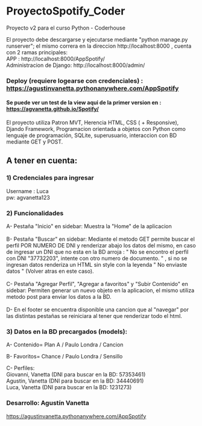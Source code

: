 # ProyectoSpotify_Coder
Proyecto v2 para el curso Python - Coderhouse

El proyecto debe descargarse y ejecutarse mediante "python manage.py runserver"; el mismo correra en la direccion http://localhost:8000 , cuenta con 2 ramas principales: <br>
APP : http://localhost:8000/AppSpotify/ <br>
Administracion de Django: http://localhost:8000/admin/<br>

 ### Deploy (requiere logearse con credenciales) : https://agustinvanetta.pythonanywhere.com/AppSpotify <br>
 #### Se puede ver un test de la view aqui de la primer version en : https://agvanetta.github.io/Spotify/
 
El proyecto utiliza Patron MVT, Herencia HTML, CSS ( + Responsive), Djando Framework, Programacion orientada a objetos con Python como lenguaje de programación, SQLite, superusuario, interaccion con BD mediante GET y POST.


## A tener en cuenta:

### 1) Credenciales para ingresar <br> 
Username : Luca <br> 
pw: agvanetta123

### 2) Funcionalidades <br>
  
 A- Pestaña "Inicio" en sidebar: Muestra la "Home" de la aplicacion <br> 
     <br> 
   B- Pestaña "Buscar" en sidebar: Mediante el metodo GET permite buscar el perfil POR NUMERO DE DNI y renderizar abajo los datos del mismo, en caso de ingresar un DNI    que no esta en la BD arroja : " No se encontro el perfil con DNI "37732203", intente con otro numero de documento. " , si no se ingresan datos renderiza un HTML sin    style con la leyenda " No enviaste datos " (Volver atras en este caso). <br> 
  <br> 
   C- Pestaña "Agregar Perfil", "Agregar a favoritos" y "Subir Contenido" en sidebar: Permiten generar un nuevo objeto en la aplicacion, el mismo utiliza metodo post para enviar los datos a la BD.<br> 
  <br> 
   D- En el footer se encuentra disponible una cancion que al "navegar" por las distintas pestañas se reiniciara al tener que renderizar todo el html.<br> 
  
 ### 3) Datos en la BD precargados (models):<br> 
  A- Contenido= Plan A / Paulo Londra / Cancion <br> 
  
  B- Favoritos= Chance / Paulo Londra / Sensillo <br> 
  
  C- Perfiles:	<br> 
     Giovanni, Vanetta (DNI para buscar en la BD: 57353461) <br> 
     Agustin, Vanetta (DNI para buscar en la BD: 34440691) <br> 
     Luca, Vanetta (DNI para buscar en la BD: 1231273) <br> 

### Desarrollo: Agustín Vanetta



https://agustinvanetta.pythonanywhere.com/AppSpotify
